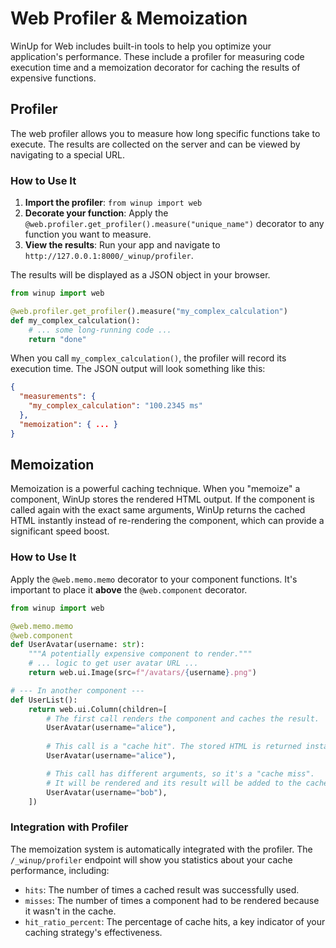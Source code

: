 # Web Profiler & Memoization

WinUp for Web includes built-in tools to help you optimize your application's performance. These include a profiler for measuring code execution time and a memoization decorator for caching the results of expensive functions.

## Profiler

The web profiler allows you to measure how long specific functions take to execute. The results are collected on the server and can be viewed by navigating to a special URL.

### How to Use It

1.  **Import the profiler**: `from winup import web`
2.  **Decorate your function**: Apply the `@web.profiler.get_profiler().measure("unique_name")` decorator to any function you want to measure.
3.  **View the results**: Run your app and navigate to `http://127.0.0.1:8000/_winup/profiler`.

The results will be displayed as a JSON object in your browser.

```python
from winup import web

@web.profiler.get_profiler().measure("my_complex_calculation")
def my_complex_calculation():
    # ... some long-running code ...
    return "done"
```

When you call `my_complex_calculation()`, the profiler will record its execution time. The JSON output will look something like this:
```json
{
  "measurements": {
    "my_complex_calculation": "100.2345 ms"
  },
  "memoization": { ... }
}
```

## Memoization

Memoization is a powerful caching technique. When you "memoize" a component, WinUp stores the rendered HTML output. If the component is called again with the exact same arguments, WinUp returns the cached HTML instantly instead of re-rendering the component, which can provide a significant speed boost.

### How to Use It

Apply the `@web.memo.memo` decorator to your component functions. It's important to place it **above** the `@web.component` decorator.

```python
from winup import web

@web.memo.memo
@web.component
def UserAvatar(username: str):
    """A potentially expensive component to render."""
    # ... logic to get user avatar URL ...
    return web.ui.Image(src=f"/avatars/{username}.png")

# --- In another component ---
def UserList():
    return web.ui.Column(children=[
        # The first call renders the component and caches the result.
        UserAvatar(username="alice"),
        
        # This call is a "cache hit". The stored HTML is returned instantly.
        UserAvatar(username="alice"),

        # This call has different arguments, so it's a "cache miss".
        # It will be rendered and its result will be added to the cache.
        UserAvatar(username="bob"),
    ])
```

### Integration with Profiler

The memoization system is automatically integrated with the profiler. The `/_winup/profiler` endpoint will show you statistics about your cache performance, including:
- `hits`: The number of times a cached result was successfully used.
- `misses`: The number of times a component had to be rendered because it wasn't in the cache.
- `hit_ratio_percent`: The percentage of cache hits, a key indicator of your caching strategy's effectiveness. 